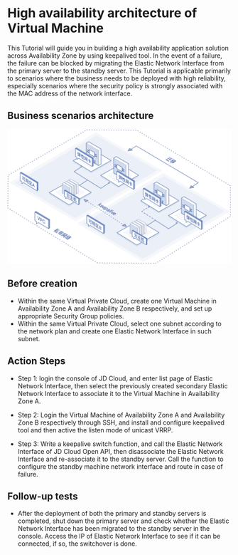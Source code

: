 # High availability architecture of Virtual Machine

This Tutorial will guide you in building a high availability application solution across Availability Zone by using keepalived tool. In the event of a failure, the failure can be blocked by migrating the Elastic Network Interface from the primary server to the standby server. This Tutorial is applicable primarily to scenarios where the business needs to be deployed with high reliability, especially scenarios where the security policy is strongly associated with the MAC address of the network interface.

## Business scenarios architecture
![高可靠应用解决方案场景](../../../../image/Networking/Elastic-Network-Interface/eni-003.png)

## Before creation
- Within the same Virtual Private Cloud, create one Virtual Machine in Availability Zone A and Availability Zone B respectively, and set up appropriate Security Group policies.
- Within the same Virtual Private Cloud, select one subnet according to the network plan and create one Elastic Network Interface in such subnet.

## Action Steps
- Step 1: login the console of JD Cloud, and enter list page of Elastic Network Interface, then select the previously created secondary Elastic Network Interface to associate it to the Virtual Machine in Availability Zone A.

- Step 2: Login the Virtual Machine of Availability Zone A and Availability Zone B respectively through SSH, and install and configure keepalived tool and then active the listen mode of unicast VRRP.

- Step 3: Write a keepalive switch function, and call the Elastic Network Interface of JD Cloud Open API, then disassociate the Elastic Network Interface and re-associate it to the standby server. Call the function to configure the standby machine network interface and route in case of failure.

## Follow-up tests
- After the deployment of both the primary and standby servers is completed, shut down the primary server and check whether the Elastic Network Interface has been migrated to the standby server in the console. Access the IP of Elastic Network Interface to see if it can be connected, if so, the switchover is done.